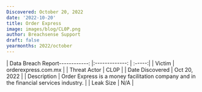 ```yaml
---
Discovered: October 20, 2022
date: '2022-10-20'
title: Order Express
image: images/blog/CL0P.png
author: Breachsense Support
draft: false
yearmonths: 2022/october
---
```


| Data Breach Report------------:     |:-------------:    | :-----:|
| Victim      | orderexpress.com.mx      | 
| Threat Actor      | CL0P      | 
| Date Discovered      | Oct 20, 2022      | 
| Description      | Order Express is a money facilitation company and in the financial services industry.       | 
| Leak Size      | N/A      | 

